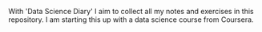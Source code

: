 With 'Data Science Diary' I aim to collect all my notes and exercises in this repository. I am starting this up with a data science course from Coursera.